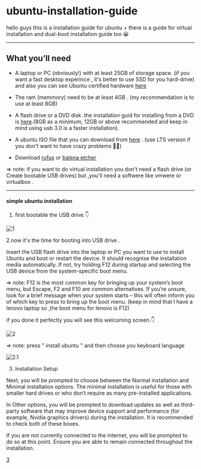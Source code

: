 # ubuntu-installation-guide
hello guys this is a installation guide for ubuntu + there is a guide for virtual installation and dual-boot installation guide too 😀

****

## What you’ll need

- A laptop or PC (obviously!) with at least 25GB of storage space. (if you want a fast desktop experince , it's better to use SSD for you hard-drive) and also you can see Ubuntu certified hardware [here](https://ubuntu.com/certified?q=&limit=20&category=Desktop&category=Laptop)

- The ram (memmory) need to be at least 4GB . (my recommendation is to use at least 8GB)

- A flash drive or a DVD disk .the installation guid for installing from a DVD is [here](https://ubuntu.com/tutorials/burn-a-dvd-on-windows#1-overview).(8GB as a minimum, 12GB or above recommended and keep in mind using usb 3.0 is a faster installation).

- A ubuntu ISO file that you can download from [here](https://ubuntu.com/download/desktop) . (use LTS version if you don't want to have crazy problems 😵‍💫)

- Download [rufus](https://rufus.ie/en/) or [balena etcher](https://www.balena.io/etcher)

=> note: if you want to do virtual installation you don't need a flash drive (or Create bootable USB drives) but ,you'll need a softwere like vmwere or virtualbox .

****

#### simple ubuntu installation

1. first bootable the USB drive.👇

![1](https://assets.ubuntu.com/v1/a40f15d2-select-iso.png?_ga=2.100016350.152429071.1674276244-235291734.1674276244)


2.now it's the time for booting into USB drive .

Insert the USB flash drive into the laptop or PC you want to use to install Ubuntu and boot or restart the device. It should recognise the installation media automatically. If not, try holding F12 during startup and selecting the USB device from the system-specific boot menu.

=> note: F12 is the most common key for bringing up your system’s boot menu, but Escape, F2 and F10 are common alternatives. If you’re unsure, look for a brief message when your system starts – this will often inform you of which key to press to bring up the boot menu. (keep in mind that I have a lenovo laptop so ,the boot menu for lenovo is F12)

if you done it perfectly you will see this welcoming screen.👇

![2](https://assets.ubuntu.com/v1/6855ab78-welcome-screen.png?_ga=2.95749340.152429071.1674276244-235291734.1674276244)


=> note: press " install ubuntu " and then chosse you keyboard language 

![2.1](https://assets.ubuntu.com/v1/47f9c406-select-keyboard-layout.png)



3. Installation Setup

Next, you will be prompted to choose between the Normal installation and Minimal installation options. The minimal installation is useful for those with smaller hard drives or who don’t require as many pre-installed applications.

In Other options, you will be prompted to download updates as well as third-party software that may improve device support and performance (for example, Nvidia graphics drivers) during the installation. It is recommended to check both of these boxes.

If you are not currently connected to the internet, you will be prompted to do so at this point. Ensure you are able to remain connected throughout the installation.




[3](https://assets.ubuntu.com/v1/e2bd1af8-download-updates.png)


